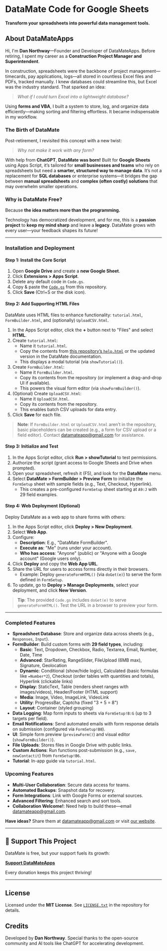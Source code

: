 # DataMate Code for Google Sheets  
**Transform your spreadsheets into powerful data management tools.**  

## About DataMateApps  
Hi, I'm **Dan Northway**—Founder and Developer of DataMateApps. Before retiring, I spent my career as a **Construction Project Manager and Superintendent**.  

In construction, spreadsheets were the backbone of project management—timecards, pay applications, logs—all stored in countless Excel files and PDFs, tracked manually. I knew databases could streamline this, but Excel was the industry standard. That sparked an idea:  
> *What if I could turn Excel into a lightweight database?*  

Using **forms and VBA**, I built a system to store, log, and organize data efficiently—making sorting and filtering effortless. It became indispensable in my workflow.  

### The Birth of DataMate  
Post-retirement, I revisited this concept with a new twist:  
> *Why not make it work with any form?*  

With help from **ChatGPT**, **DataMate was born!** Built for **Google Sheets** using Apps Script, it’s tailored for **small businesses and teams** who rely on spreadsheets but need a **smarter, structured way to manage data**. It’s not a replacement for **SQL databases** or enterprise systems—it bridges the gap between **manual spreadsheets** and **complex (often costly) solutions** that may overwhelm smaller operations.  

### Why is DataMate Free?  
Because **the idea matters more than the programming.**  

Technology has democratized development, and for me, this is a **passion project** to **keep my mind sharp** and leave a **legacy**. DataMate grows with every user—your feedback shapes its future!  

---

### Installation and Deployment  

#### Step 1: Install the Core Script  
1. Open **Google Drive** and create a **new Google Sheet**.  
2. Click **Extensions > Apps Script**.  
3. Delete any default code in `Code.gs`.  
4. Copy & paste the [`Code.gs`](https://github.com/DataMateApp/DataMate-code.gs) from this repository.  
5. Click **Save** (Ctrl+S or the disk icon).  

#### Step 2: Add Supporting HTML Files  
DataMate uses HTML files to enhance functionality: `tutorial.html`, `FormBuilder.html`, and (optionally) `UploadCSV.html`.  
1. In the Apps Script editor, click the **+** button next to "Files" and select **HTML**.  
2. Create `tutorial.html`:  
   - Name it `tutorial.html`.  
   - Copy the contents from [this repository’s `help.html`](https://datamateapp.github.io/help.html) or the updated version in the DataMate documentation.  
   - This displays a modal tutorial (via `showTutorial()`).  
3. Create `FormBuilder.html`:  
   - Name it `FormBuilder.html`.  
   - Copy its contents from the repository (or implement a drag-and-drop UI if available).  
   - This powers the visual form editor (via `showFormBuilder()`).  
4. (Optional) Create `UploadCSV.html`:  
   - Name it `UploadCSV.html`.  
   - Copy its contents from the repository.  
   - This enables batch CSV uploads for data entry.  
5. Click **Save** for each file.  

> **Note**: If `FormBuilder.html` or `UploadCSV.html` aren’t in the repository, basic placeholders can be created (e.g., a form for CSV upload or a field editor). Contact [datamateapp@gmail.com](mailto:datamateapp@gmail.com) for assistance.

#### Step 3: Initialize and Test  
1. In the Apps Script editor, click **Run > showTutorial** to test permissions.  
2. Authorize the script (grant access to Google Sheets and Drive when prompted).  
3. Open your spreadsheet, refresh it (F5), and look for the **DataMate** menu.  
4. Select **DataMate > FormBuilder > Preview Form** to initialize the `FormSetup` sheet with sample fields (e.g., Text, Checkout, Hyperlink).  
   - This creates a pre-configured `FormSetup` sheet starting at `A9:J` with 29 field examples.  

#### Step 4: Web Deployment (Optional)  
Deploy DataMate as a web app to share forms with others:  
1. In the Apps Script editor, click **Deploy > New Deployment**.  
2. Select **Web App**.  
3. Configure:  
   - **Description**: E.g., "DataMate FormBuilder".  
   - **Execute as**: "Me" (runs under your account).  
   - **Who has access**: "Anyone" (public) or "Anyone with a Google account" (Google users only).  
4. Click **Deploy** and copy the **Web App URL**.  
5. Share the URL for users to access forms directly in their browsers.  
   - Example: Deploy `generateFormHTML()` (via `doGet(e)`) to serve the form defined in `FormSetup`.  
6. To update, go to **Deploy > Manage Deployments**, select your deployment, and click **New Version**.  

> **Tip**: The provided `Code.gs` includes `doGet(e)` to serve `generateFormHTML()`. Test the URL in a browser to preview your form.

---

### Completed Features  
- **Spreadsheet Database**: Store and organize data across sheets (e.g., `Responses`, `Input`).  
- **FormBuilder**: Build custom forms with **29 field types**, including:  
  - **Basic**: Text, Dropdown, Checkbox, Radio, Textarea, Email, Number, Date, Time  
  - **Advanced**: StarRating, RangeSlider, FileUpload (6MB max), Signature, Geolocation  
  - **Dynamic**: Conditional (show/hide logic), Calculated (basic formulas like `=Number*2`), Checkout (order tables with quantities and totals), Hyperlink (clickable links)  
  - **Display**: StaticText, Table (renders sheet ranges with images/videos), Header/Footer (HTML support)  
  - **Media**: Image, Video, ImageLink, VideoLink  
  - **Utility**: ProgressBar, Captcha (fixed "3 + 5 = 8")  
  - **Layout**: Container (styled grouping)  
- **Data Logging**: Map form inputs to sheets via `FormSetup!B:G` (up to 3 targets per field).  
- **Email Notifications**: Send automated emails with form response details on submission (configured via `FormSetup!B8`).  
- **UI**: Simple form preview (`previewForm()`) and visual editor (`showFormBuilder()`).  
- **File Uploads**: Stores files in Google Drive with public links.  
- **Custom Actions**: Run functions post-submission (e.g., `save, newContactit`) from `FormSetup!B6`.  
- **Tutorial**: In-app guide via `tutorial.html`.  

### Upcoming Features  
- **Multi-User Collaboration**: Secure data access for teams.  
- **Automated Backups**: Snapshot data for recovery.  
- **Form Integrations**: Link with Google Forms or external sources.  
- **Advanced Filtering**: Enhanced search and sort tools.  
- **Collaboration Welcome!**: Need help to build these—email [datamateapp@gmail.com](mailto:datamateapp@gmail.com).  

**Have ideas?** Share them at [datamateapp@gmail.com](mailto:datamateapp@gmail.com) or visit [our website](https://datamateapp.github.io/).  

---

## 💙 Support This Project  

DataMate is free, but your support fuels its growth:  

[**Support DataMateApps**](https://datamateapp.github.io/Donate%205%20per%20mo.html)  

Every donation keeps this project thriving!  

---

## License  
Licensed under the **MIT License**. See [`LICENSE.txt`](https://github.com/DataMateApp/DataMate-code.gs/blob/main/LICENSE.txt) in the repository for details.  

## Credits  
Developed by **Dan Northway**. Special thanks to the open-source community and AI tools like ChatGPT for accelerating development.
